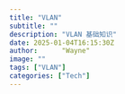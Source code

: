 ```yaml
---
title: "VLAN"
subtitle: ""
description: "VLAN 基础知识"
date: 2025-01-04T16:15:30Z
author:      "Wayne"
image: ""
tags: ["VLAN"]
categories: ["Tech"]
---
```

